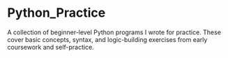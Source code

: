 # Python_Practice
A collection of beginner-level Python programs I wrote for practice. These cover basic concepts, syntax, and logic-building exercises from early coursework and self-practice.
